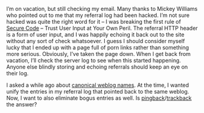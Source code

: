 I’m on vacation, but still checking my email. Many thanks to Mickey
Williams who pointed out to me that my referral log had been hacked. I’m
not sure hacked was quite the right word for it – I was breaking the
first rule of [Secure
Code](http://msdn.microsoft.com/msdnmag/issues/02/09/SecurityTips/default.aspx)
– Trust User Input at Your Own Peril. The referral HTTP header is a form
of user input, and I was happily echoing it back out to the site without
any sort of check whatsoever. I guess I should consider myself lucky
that I ended up with a page full of porn links rather than something
more serious. Obviously, I’ve taken the page down. When I get back from
vacation, I’ll check the server log to see when this started happening.
Anyone else blindly storing and echoing referrals should keep an eye on
their log.

I asked a while ago about [canonical weblog
names](PermaLink.aspx?guid=689efa3b-7f98-452c-840a-02ad2f461d41). At the
time, I wanted unify the entries in my referral log that pointed back to
the same weblog. Now, I want to also eliminate bogus entries as well. Is
[pingback](http://www.hixie.ch/specs/pingback/pingback)/[trackback](http://www.movabletype.org/trackback/)
the answer?
